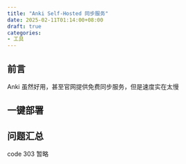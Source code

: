 ```yaml
---
title: "Anki Self-Hosted 同步服务"
date: 2025-02-11T01:14:00+08:00
draft: true
categories: 
- 工具
---
```


## 前言

Anki 虽然好用，甚至官网提供免费同步服务，但是速度实在太慢

## 一键部署

## 问题汇总

code 303 暂略


